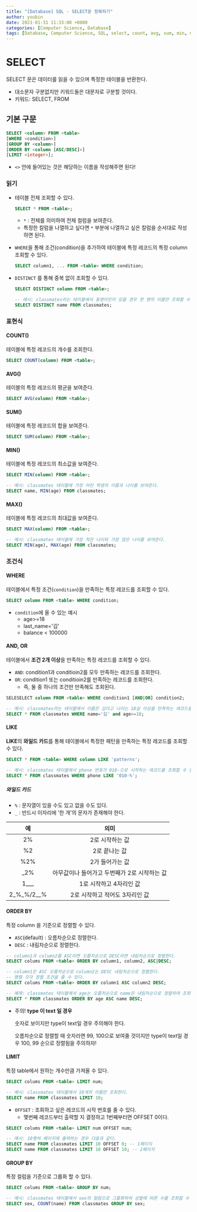 ```yaml
---
title: "[Database] SQL - SELECT문 정복하기"
author: youbin
date: 2021-01-31 11:33:00 +0800
categories: [Computer Science, Database]
tags: [Database, Computer Science, SQL, select, count, avg, sum, min, max, where, like, order by, limit, group by]
---
```


# SELECT

SELECT 문은 데이터를 읽을 수 있으며 특정한 테이블을 반환한다.

- 대소문자 구분없지만 키워드들은 대문자로 구분할 것이다.
- 키워드: SELECT, FROM



## 기본 구문

```sql
SELECT <column> FROM <table>
[WHERE <condition>]
[GROUP BY <column>]
[ORDER BY <column [ASC/DESC]>]
[LIMIT <integer>];
```

- `<>` 안에 들어있는 것은 해당하는 이름을 작성해주면 된다!

### 읽기

- 테이블 전체 조회할 수 있다.

  ```sql
  SELECT * FROM <table>;
  ```

  - `*` : 전체를 의미하여 전체 컬럼을 보여준다.
  - 특정한 칼럼을 나열하고 싶다면 `*` 부분에 나열하고 싶은 칼럼을 순서대로 작성하면 된다.

- `WHERE`을 통해 조건(condition)을 추가하여 테이블에 특정 레코드의 특정 column 조회할 수 있다.

  ```sql
  SELECT column1, ... FROM <table> WHERE condition;
  ```

- `DISTINCT` 를 통해 중복 없이 조회할 수 있다.

  ```sql
  SELECT DISTINCT column FROM <table>;
  ```

  ```sql
  -- 예시: classmates라는 테이블에서 동명이인이 있을 경우 한 명의 이름만 조회할 수 있도록 하는 코드이다.
  SELECT DISTINCT name FROM classmates;
  ```



### 표현식

#### COUNT()

테이블에 특정 레코드의 개수를 조회한다.

```sql
SELECT COUNT(column) FROM <table>;
```



#### AVG()

테이블의 특정 레코드의 평균을 보여준다.

```sql
SELECT AVG(column) FROM <table>;
```



#### SUM()

 테이블에 특정 레코드의 합을 보여준다.
 ```sql
SELECT SUM(column) FROM <table>;
 ```



#### MIN()

테이블에 특정 레코드의 최소값을 보여준다.

  ```sql
SELECT MIN(column) FROM <table>;
  ```
   ```sql
-- 예시: classmates 테이블에 가장 어린 학생의 이름과 나이를 보여준다.
SELECT name, MIN(age) FROM classmates;
   ```



#### MAX()

테이블에 특정 레코드의 최대값을 보여준다.

  ```sql
SELECT MAX(column) FROM <table>;
  ```

  ```sql
-- 예시: classmates 테이블에 가장 적은 나이와 가장 많은 나이를 보여준다.
SELECT MIN(age), MAX(age) FROM classmates;
  ```



### 조건식

#### WHERE

테이블에서 특정 조건(`condition`)을 만족하는 특정 레코드를 조회할 수 있다.

```sql
SELECT column FROM <table> WHERE condition;
```

- `condition`에 올 수 있는 예시
  - age>=18
  - last_name='김'
  - balance < 100000



#### AND, OR

테이블에서 **조건 2개 이상**을 만족하는 특정 레코드를 조회할 수 있다.

- `AND`: condition1과 conditioin2를 모두 만족하는 레코드를 조회한다.
- `OR`: condition1 또는 conditioin2를 만족하는 레코드를 조회한다.
  - 즉, 둘 중 하나의 조건만 만족해도 조회된다.

```sql
SELESELECT column FROM <table> WHERE condition1 [AND|OR] condition2;
```

```sql
-- 예시: classmates라는 테이블에서 이름은 김이고 나이는 18살 이상을 만족하는 레코드를 조회한다.
SELECT * FROM classmates WHERE name='김' and age>=18;
```



#### LIKE

**LIKE**의 **와일드 카드**를 통해 테이블에서 특정한 패턴을 만족하는 특정 레코드를 조회할 수 있다.

```sql
SELECT * FROM <table> WHERE column LIKE 'patterns';
```

```sql
-- 예시: classmates 테이블에서 phone 번호가 010-으로 시작하는 레코드를 조회할 수 있다.
SELECT * FROM classmates WHERE phone LIKE '010-%';
```

##### 와일드 카드

- `%` : 문자열이 있을 수도 있고 없을 수도 있다.
- `_` : 반드시 이자리에 '한 개'의 문자가 존재해야 한다.

|     예     |                     의미                     |
| :--------: | :------------------------------------------: |
|     2%     |               2로 시작하는 값                |
|     %2     |                2로 끝나는 값                 |
|    %2%     |               2가 들어가는 값                |
|    _2%     | 아무값이나 들어가고 두번째가 2로 시작하는 값 |
|    1___    |           1로 시작하고 4자리인 값            |
| 2_%_%/2__% |        2로 시작하고 적어도 3자리인 값        |



#### ORDER BY

특정 column 을 기준으로 정렬할 수 있다.

- `ASC`(default) : 오름차순으로 정렬한다.
- `DESC` : 내림차순으로 정렬한다.

```sql
-- column1과 column2를 ASC라면 오름차순으로 DESC라면 내림차순으로 정렬한다.
SELECT colums FROM <table> ORDER BY column1, column2, ASC|DESC;
```

```sql
-- column1은 ASC 오름차순으로 column2는 DESC 내림차순으로 정렬한다.
-- 행렬 각각 정렬 조건을 줄 수 있다.
SELECT colums FROM <table> ORDER BY column1 ASC column2 DESC;
```

```sql
-- 예제: classmates 테이블에서 age는 오름차순으로 name은 내림차순으로 정렬하여 조회한다.
SELECT * FROM classmates ORDER BY age ASC name DESC;
```

- 주의!  **type 이 text 일 경우** 

  숫자로 보이지만 type이 text일 경우 주의해야 한다.

  오름차순으로 정렬할 때 숫자라면 99, 100으로 보여줄 것이지만 type이 text일 경우 100, 99 순으로 정렬됨을 주의하자!



#### LIMIT

특정 table에서 원하는 개수만큼 가져올 수 있다.

```sql
SELECT colums FROM <table> LIMIT num;
```

```sql
-- 예시: classmates 테이블에서 10개의 이름만 조회한다.
SELECT name FROM classmates LIMIT 10;
```

- `OFFSET` : 조회하고 싶은 레코드의 시작 번호를 줄 수 있다. 
  - 몇번째 레코드부터 출력할 지 결정하고 1번째부터면 OFFSET 0이다.

```sql
SELECT colums FROM <table> LIMIT num OFFSET num;
```

```sql
-- 예시: 10행씩 페이지에 출력하는 경우 다음과 같다.
SELECT name FROM classmates LIMIT 10 OFFSET 0; -- 1페이지
SELECT name FROM classmates LIMIT 10 OFFSET 10; -- 2페이지
```



#### GROUP BY

특정 컬럼을 기준으로 그룹화 할 수 있다.

```sql
SELECT colums FROM <table> GROUP BY num;
```

```sql
-- 예시: classmates 테이블에서 sex의 컬럼으로 그룹화하여 성별에 따른 수를 조회할 수 있다.
SELECT sex, COUNT(name) FROM classmates GROUP BY sex;
```


